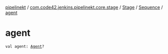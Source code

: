 [pipelinekt](../../../index.md) / [com.code42.jenkins.pipelinekt.core.stage](../../index.md) / [Stage](../index.md) / [Sequence](index.md) / [agent](./agent.md)

# agent

`val agent: `[`Agent`](../../../com.code42.jenkins.pipelinekt.core/-agent.md)`?`